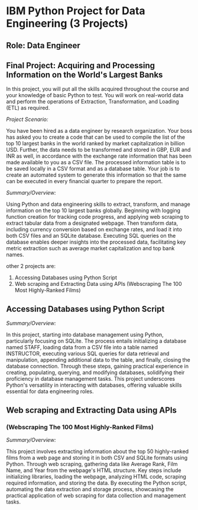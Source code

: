 # IBM Python Project for Data Engineering (3 Projects)

## Role: Data Engineer

## Final Project: Acquiring and Processing Information on the World's Largest Banks

In this project, you will put all the skills acquired throughout the course and your knowledge of basic Python to test. You will work on real-world data and perform the operations of Extraction, Transformation, and Loading (ETL) as required.

*Project Scenario:*

You have been hired as a data engineer by research organization. Your boss has asked you to create a code that can be used to compile the list of the top 10 largest banks in the world ranked by market capitalization in billion USD. Further, the data needs to be transformed and stored in GBP, EUR and INR as well, in accordance with the exchange rate information that has been made available to you as a CSV file. The processed information table is to be saved locally in a CSV format and as a database table.
Your job is to create an automated system to generate this information so that the same can be executed in every financial quarter to prepare the report.

*Summary/Overview:*

Using Python and data engineering skills to extract, transform, and manage information on the top 10 largest banks globally. Beginning with logging function creation for tracking code progress, and applying web scraping to extract tabular data from a designated webpage. Then transform data, including currency conversion based on exchange rates, and load it into both CSV files and an SQLite database. Executing SQL queries on the database enables deeper insights into the processed data, facilitating key metric extraction such as average market capitalization and top bank names.

other 2 projects are:

1. Accessing Databases using Python Script
2. Web scraping and Extracting Data using APIs 
(Webscraping The 100 Most Highly-Ranked Films)

## Accessing Databases using Python Script

*Summary/Overview:*

In this project, starting into database management using Python, particularly focusing on SQLite. The process entails initializing a database named STAFF, loading data from a CSV file into a table named INSTRUCTOR, executing various SQL queries for data retrieval and manipulation, appending additional data to the table, and finally, closing the database connection. Through these steps, gaining practical experience in creating, populating, querying, and modifying databases, solidifying their proficiency in database management tasks. This project underscores Python's versatility in interacting with databases, offering valuable skills essential for data engineering roles.

## Web scraping and Extracting Data using APIs 
### (Webscraping The 100 Most Highly-Ranked Films)

*Summary/Overview:*

This project involves extracting information about the top 50 highly-ranked films from a web page and storing it in both CSV and SQLite formats using Python. Through web scraping, gathering data like Average Rank, Film Name, and Year from the webpage's HTML structure. Key steps include initializing libraries, loading the webpage, analyzing HTML code, scraping required information, and storing the data. By executing the Python script, automating the data extraction and storage process, showcasing the practical application of web scraping for data collection and management tasks.


